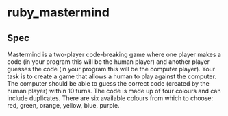 # ruby_mastermind
## Spec
Mastermind is a two-player code-breaking game where one player makes a code (in your program this will be the human player) and another player guesses the code (in your program this will be the computer player). Your task is to create a game that allows a human to play against the computer. The computer should be able to guess the correct code (created by the human player) within 10 turns. The code is made up of four colours and can include duplicates. There are six available colours from which to choose: red, green, orange, yellow, blue, purple.
